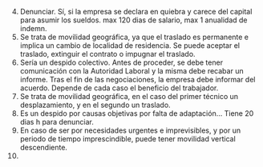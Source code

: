 4. Denunciar. Sí, si la empresa se declara en quiebra y carece del capital para asumir los sueldos. max 120 dias de salario, max 1 anualidad de indemn.
5. Se trata de movilidad geográfica, ya que el traslado es permanente e implica un cambio de localidad de residencia. Se puede aceptar el traslado, extinguir el contrato o impugnar el traslado. 
6. Sería un despido colectivo. Antes de proceder, se debe tener comunicación con la Autoridad Laboral y la misma debe recabar un informe. Tras el fin de las negociaciones, la empresa debe informar del acuerdo. Depende de cada caso el beneficio del trabajador.
7. Se trata de movilidad geográfica, en el caso del primer técnico un desplazamiento, y en el segundo un traslado.
8. Es un despido por causas objetivas por falta de adaptación... Tiene 20 dias h para denunciar.
9. En caso de ser por necesidades urgentes e imprevisibles, y por un periodo de tiempo imprescindible, puede tener movilidad vertical descendiente. 
10. 